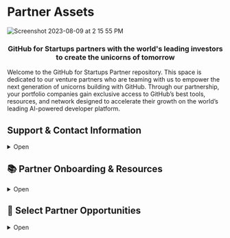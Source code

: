 # Partner Assets
![Screenshot 2023-08-09 at 2 15 55 PM](https://github.com/GitHub-for-Startups/Global-Repo/assets/104146251/e6ce8f96-f1d0-443f-a9c2-37952f701879)


### <p align="center">GitHub for Startups partners with the world's leading investors to create the unicorns of tomorrow</p>

Welcome to the GitHub for Startups Partner repository. This space is dedicated to our venture partners who are teaming with us to empower the next generation of unicorns building with GitHub. Through our partnership, your portfolio companies gain exclusive access to GitHub’s best tools, resources, and network designed to accelerate their growth on the world’s leading AI-powered developer platform.

## Support & Contact Information
<details>
  <summary>Open</summary>

  - **Startup Program Support:** For application, billing, or renewal inquiries, contact [startups@github.com](mailto:startups@github.com).
  - **Technical & Product Support:** Startups can use our [expedited support channel](https://support.github.com/contact?tags=hh-github-for-startups) and share their ticket number with [startups@github.com](mailto:startups@github.com) for priority assistance.
  - **General Inquiries:** For anything else, please reach out to your GitHub partnership lead.

  Stay Connected: Ensure you and your portfolio companies stay updated with the latest from GitHub for Startups by subscribing to this repository with a [free GitHub account](https://github.com/pricing).

</details>

## 📚 Partner Onboarding & Resources
<details><summary>
Open
</summary>

<span style="margin-right:20px;"></span>

</summary>

> [Access GitHub's Logos here](https://github.com/logos)

```
We’ve partnered with GitHub for Startups to unlock exclusive benefits designed to fuel your growth on the world’s leading AI-powered developer platform.
The partnership offers startup-friendly pricing (up to $25,000 in total savings), tailored technical guidance, access to a global startup network, and other opportunities.

Program Offer

 - GitHub Enterprise: 20 seats free for the first year. An optional 50% off in year two. 
Supercharge your development with advanced security, automation, and collaboration tools.

- GitHub Advanced Security: 20 seats at 50% off in year one. An optional 25% off in year two.
Stay ahead of vulnerabilities with AI-powered security solutions. 

Eligibility:

- Affiliated with an approved venture partner (that’s you!) and Series B or earlier. 
- Startups new to either GitHub Enterprise or GitHub Advanced Security.

If you don’t meet eligibility criteria, but are still interested in exploring support from GitHub, please reach out to their team at startups@github.com.

Apply:
- Apply Here {link your unique partner page}: Their startup team will respond in 1-2 business days.
- Visit GitHub for Startups or GitHub’s Blog to learn more.


```
> **References:** 
- [GitHub for Startups Home](https://github.com/enterprise/startups/)
- [GitHub Enterprise](https://github.com/enterprise)
- [GitHub Advanced Security](https://github.com/enterprise/advanced-security)
- [GitHub's Blog](https://github.blog/)

</details>

## 🚀 Select Partner Opportunities
<details>
  <summary>Open</summary>

---

### <p align="center">🏙️ Host a Startup Community Event at GitHub's San Francisco Office</p>

- Request to host your next community event at GitHub. **[Learn more & apply](https://docs.google.com/forms/d/1UWXAc-PdqMV-lVYWwVJItGEceMpWiy-Bx19pfIazdpQ/edit)**.

- Recent events: [Twilio](https://twiliomeetupgithub.splashthat.com/) I [Figma](https://githubday0.splashthat.com/) I [Techstars](https://www.eventbrite.com/e/techstars-alumni-mixer-sf-edition-tickets-920386519857?lang=en-us&locale=en_US&status=30&internal_ref=social&view=listing)  

<p align="center">
  <img src="https://github.com/user-attachments/assets/f1f16f39-9572-4891-878d-2d2a312ffa62" alt="Event at GitHub Office" width="150" height="auto"/>
  <br/>
  <a href="https://www.linkedin.com/posts/jamdotdev_behind-the-scenes-jam-ai-night-at-github-activity-7159267661426667521-6zkP/">Jam.dev AI Night</a>
</p>

---

### <p align="center">🤩 Spotlight Your Portfolio’s Best Open Source Projects, Live</p>

- Showcase standout projects on GitHub’s social channels during [Open Source Friday](https://github.com/githubevents/open-source-friday), hosted by our DevRel team. It’s a global stage to engage with the largest developer community. Review the [project criteria](https://github.com/githubevents/open-source-friday/blob/main/admin/project-criteria.md) and then **[apply here](https://github.com/githubevents/open-source-friday/issues/new?template=osf-guest-invite.yml&assignees=AndreaGriffiths11%2CLadyKerr&labels=open-source%2Copen-source-friday%2Cpending%2Ctwitch)**

<p align="center">
  <img src="https://github.com/user-attachments/assets/d59561fc-e379-411d-a188-a8f8900b40d2" alt="Embrace OSS Friday" width="300"/>
  <br/>
  <a href="https://www.youtube.com/watch?v=kGugqs7Ynjw&list=PL0lo9MOBetEFmtstItnKlhJJVmMghxc0P&index=5">Watch the Embrace episode</a>
</p>

---

### <p align="center">💸 Collaborate with the GitHub Fund</p>

- The [GitHub Fund](https://resources.github.com/github-fund/), in partnership with Microsoft’s [M12](https://m12.vc/), offers capital, connections, access, and benefits to pre-seed and seed-stage open source innovators transforming the economy with AI, security, infrastructure, and more.

- Venture partners and startups can express interest by [completing this form](https://resources.github.com/github-fund/#form).

<p align="center">
  <img src="https://github.com/user-attachments/assets/ea2c9b36-786e-46d6-9902-59aff20f5d9b" alt="July 2024, Volley M12 Founder Feature & $55M Series C Announcement" width="250"/>
  <br/>
  <a href="https://m12.vc/news/july-2024-founders-feature-volley/">July 2024, Volley M12 Founder Feature & $55M Series C Announcement</a>
</p>

---

### <p align="center">🚀 Nominate a GitHub Success Story</p>

- If a portfolio company is excelling with GitHub, we want to hear about it! 

- **[Nominate a success story](https://docs.google.com/forms/d/e/1FAIpQLSdo6KN7Y3ldYw_ivM5iJ0hYWKwTTeueW99A-q0DDh3kWZwPoQ/viewform)** to be considered in various startup program engagements and opportunities.

### <div align="center"><img src="https://github.com/user-attachments/assets/a5e131f3-bb89-4d3f-8f18-a25c4bb89ac6" alt="CloudZero" width="400"/></div>

<div align="center"><p><a href="https://github.com/customer-stories/cloudzero">Read the CloudZero customer story</a></p></div>

---

### <p align="center">🖐️ Request GitHub’s Industry Leaders at Your Next Event</p>

- Engage our leadership and experts for events, joint-content, or portfolio education. Connect with your partner lead to explore how we might support your next initiative.

<table>
  <tr>
    <td><img src="https://github.com/user-attachments/assets/5946e837-08d3-456e-a350-6c73ea8e063a" alt="GitHub CEO & Sequoia" width="200"/></td>
    <td><img src="https://github.com/user-attachments/assets/6610c405-9e4a-4332-ad4d-438f5be08042" alt="GitHub CEO & Redpoint" width="200"/></td>
    <td><img src="https://github.com/user-attachments/assets/428d2710-fd8e-49d6-b0a2-9da4ea1de6a4" alt="GitHub COO & Insight" width="200"/></td>
    <td><img src="https://github.com/user-attachments/assets/b33cd20f-47ee-4e9d-97fc-bb4fa7bf5330" alt="GitHub CRO & Venrock" width="200"/></td>
    <td><img src="https://github.com/user-attachments/assets/fb927a87-0438-4da1-a342-0d2fe895c4d3" alt="GitHub CEO & StationF" width="200"/></td>
  </tr>
  <tr>
    <td><strong>GitHub CEO & Sequoia</strong></td>
    <td><strong>GitHub CEO & Redpoint</strong></td>
    <td><strong>GitHub COO & Insight</strong></td>
    <td><strong>GitHub CRO & Venrock</strong></td>
    <td><strong>GitHub CEO & StationF</strong></td>
  </tr>
</table>

---





